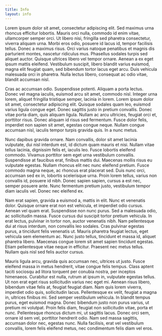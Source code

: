 ```yaml
---
title: Info
layout: info
---
```

<p>
Lorem ipsum dolor sit amet, consectetur adipiscing elit. Sed maximus urna rhoncus efficitur lobortis. Mauris orci nulla, commodo id enim vitae, ullamcorper semper orci. Ut libero nisi, fringilla sed pharetra consectetur, viverra aliquam urna. Morbi eros odio, posuere id lacus id, tempor facilisis tellus. Donec a maximus risus. Orci varius natoque penatibus et magnis dis parturient montes, nascetur ridiculus mus. Phasellus sodales turpis sed aliquet auctor. Quisque ultrices libero vel tempor ornare. Aenean a ex eget ipsum mattis eleifend. Vestibulum suscipit, libero blandit varius euismod, magna elit feugiat quam, sed bibendum tortor lacus eget arcu. Duis vehicula malesuada orci in pharetra. Nulla lectus libero, consequat ac odio vitae, blandit accumsan nisl.
</p>
<p>
Cras ac accumsan odio. Suspendisse potenti. Aliquam a porta lectus. Donec vel magna iaculis, euismod arcu sit amet, commodo nisl. Integer urna lorem, aliquet fringilla tristique semper, lacinia in lorem. Lorem ipsum dolor sit amet, consectetur adipiscing elit. Quisque sodales quam leo, euismod varius ligula congue eget. Donec sagittis justo in pretium convallis. Donec vitae porta diam, quis aliquam ligula. Nullam ac arcu ultricies, feugiat orci et, porttitor risus. Donec aliquam id risus sed fermentum. Fusce dolor felis, imperdiet non sapien sit amet, egestas congue neque. Nullam congue accumsan nisl, iaculis tempor turpis gravida quis. In a nunc metus.
</p>
<p>
Nunc dapibus gravida ornare. Nam convallis, dolor sit amet lacinia vulputate, dui nisl interdum est, id dictum quam mauris et nisi. Nullam vitae tellus lacinia, dignissim felis et, iaculis leo. Fusce lobortis eleifend commodo. Vivamus porttitor sem eget urna vestibulum convallis. Suspendisse at faucibus erat, finibus mattis dui. Maecenas mollis risus eu vulputate egestas. Nullam rhoncus elit nec nunc eleifend pretium. Fusce commodo magna neque, ac rhoncus erat placerat sed. Duis nunc orci, accumsan sed ex in, lobortis scelerisque urna. Proin lorem tellus, varius non convallis id, posuere id nibh. Donec sapien sapien, cursus a est nec, semper posuere ante. Nunc fermentum pretium justo, vestibulum tempor diam iaculis vel. Donec nec eleifend ex.
</p>
<p>
Nam erat sapien, gravida a euismod a, mattis in elit. Nunc et venenatis dolor. Quisque ornare erat non est vehicula, et imperdiet odio cursus. Aenean vel quam erat. Suspendisse non nunc purus. Sed a malesuada odio, ac sollicitudin massa. Fusce cursus dui suscipit tortor pretium vehicula. In erat lectus, pulvinar in tortor non, auctor venenatis nibh. Nam pellentesque dui at risus interdum, non convallis leo sodales. Cras pulvinar egestas purus, a tincidunt felis venenatis ut. Mauris pharetra feugiat lectus, eget vehicula sem elementum ac. Nunc justo tellus, tincidunt et massa id, aliquet pharetra libero. Maecenas congue lorem sit amet sapien tincidunt egestas. Etiam pellentesque vitae neque in efficitur. Praesent nec metus tellus. Nullam quis nisl sed felis auctor cursus.
</p>
<p>
Mauris ligula arcu, gravida quis accumsan nec, ultrices ut justo. Fusce eleifend massa in metus hendrerit, vitae congue felis tempus. Class aptent taciti sociosqu ad litora torquent per conubia nostra, per inceptos himenaeos. Curabitur est nulla, rutrum at ipsum in, vulputate egestas tellus. Ut non erat eget risus sollicitudin varius nec eget mi. Aenean risus libero, bibendum vitae felis at, feugiat feugiat diam. Nam quis lorem viverra, imperdiet odio quis, sollicitudin lacus. Pellentesque ex velit, feugiat a magna in, ultrices finibus mi. Sed semper vestibulum vehicula. In blandit tempus purus, eget euismod magna. Donec bibendum justo non purus varius, ut pretium mi volutpat. Proin felis diam, feugiat non sollicitudin vitae, porta et nunc. Pellentesque rhoncus dictum mi, ut sagittis lacus. Donec orci sem, ornare id sem vel, porttitor hendrerit odio. Nam sed massa sagittis, accumsan dolor nec, egestas nunc. Nulla facilisis, erat vel vestibulum convallis, lorem felis eleifend metus, nec condimentum felis diam vel eros.
</p>